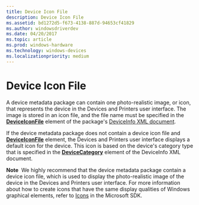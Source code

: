 ```yaml
---
title: Device Icon File
description: Device Icon File
ms.assetid: bd1272d5-f673-4138-887d-94653cf41829
ms.author: windowsdriverdev
ms.date: 04/20/2017
ms.topic: article
ms.prod: windows-hardware
ms.technology: windows-devices
ms.localizationpriority: medium
---
```


# Device Icon File


A device metadata package can contain one photo-realistic image, or icon, that represents the device in the Devices and Printers user interface. The image is stored in an icon file, and the file name must be specified in the [**DeviceIconFile**](https://msdn.microsoft.com/library/windows/hardware/ff541123) element of the package's [DeviceInfo XML document](deviceinfo-xml-document.md).

If the device metadata package does not contain a device icon file and [**DeviceIconFile**](https://msdn.microsoft.com/library/windows/hardware/ff541123) element, the Devices and Printers user interface displays a default icon for the device. This icon is based on the device's category type that is specified in the [**DeviceCategory**](https://msdn.microsoft.com/library/windows/hardware/ff541101) element of the DeviceInfo XML document.

**Note**  We highly recommend that the device metadata package contain a device icon file, which is used to display the photo-realistic image of the device in the Devices and Printers user interface. For more information about how to create icons that have the same display qualities of Windows graphical elements, refer to [Icons](http://go.microsoft.com/fwlink/p/?linkid=145422) in the Microsoft SDK.

 

 

 





